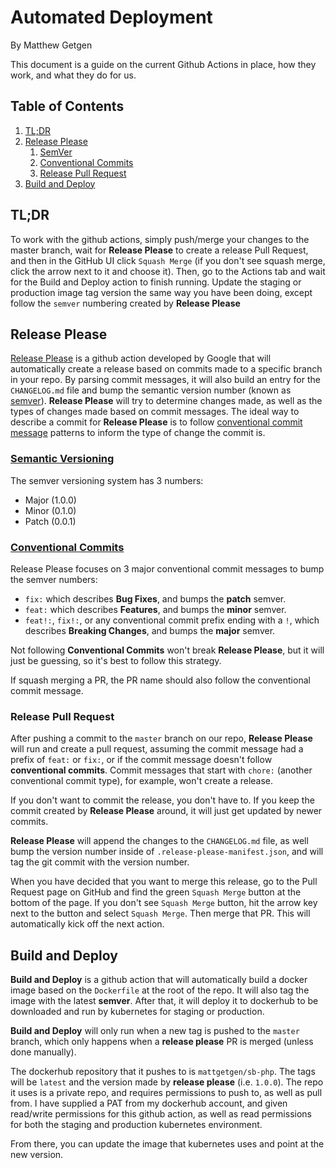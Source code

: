 # Automated Deployment
By Matthew Getgen

This document is a guide on the current Github Actions in place, how they work, and what they do for us.

## Table of Contents

1. [TL;DR](#tl;dr)
1. [Release Please](#release-please)
    1. [SemVer](#semantic-versioning)
    1. [Conventional Commits](#conventional-commits)
    1. [Release Pull Request](#release-pull-request)
1. [Build and Deploy](#build-and-deploy)

## TL;DR

To work with the github actions, simply push/merge your changes to the master branch, wait for **Release Please** to create a release Pull Request, and then in the GitHub UI click `Squash Merge` (if you don't see squash merge, click the arrow next to it and choose it). Then, go to the Actions tab and wait for the Build and Deploy action to finish running. Update the staging or production image tag version the same way you have been doing, except follow the `semver` numbering created by **Release Please**

## Release Please

[Release Please](https://github.com/googleapis/release-please-action) is a github action developed by Google that will automatically create a release based on commits made to a specific branch in your repo. By parsing commit messages, it will also build an entry for the `CHANGELOG.md` file and bump the semantic version number (known as [semver](https://semver.org/)). **Release Please** will try to determine changes made, as well as the types of changes made based on commit messages. The ideal way to describe a commit for **Release Please** is to follow [conventional commit message](https://www.conventionalcommits.org/) patterns to inform the type of change the commit is.

### [Semantic Versioning](https://semver.org/)

The semver versioning system has 3 numbers:
- Major (1.0.0)
- Minor (0.1.0)
- Patch (0.0.1)

### [Conventional Commits](https://www.conventionalcommits.org/)

Release Please focuses on 3 major conventional commit messages to bump the semver numbers:
- `fix:` which describes **Bug Fixes**, and bumps the **patch** semver.
- `feat:` which describes **Features**, and bumps the **minor** semver.
- `feat!:`, `fix!:`, or any conventional commit prefix ending with a `!`, which describes **Breaking Changes**, and bumps the **major** semver.

Not following **Conventional Commits** won't break **Release Please**, but it will just be guessing, so it's best to follow this strategy.

If squash merging a PR, the PR name should also follow the conventional commit message.

### Release Pull Request

After pushing a commit to the `master` branch on our repo, **Release Please** will run and create a pull request, assuming the commit message had a prefix of `feat:` or `fix:`, or if the commit message doesn't follow **conventional commits**. Commit messages that start with `chore:` (another conventional commit type), for example, won't create a release.

If you don't want to commit the release, you don't have to. If you keep the commit created by **Release Please** around, it will just get updated by newer commits.

**Release Please** will append the changes to the `CHANGELOG.md` file, as well bump the version number inside of `.release-please-manifest.json`, and will tag the git commit with the version number.

When you have decided that you want to merge this release, go to the Pull Request page on GitHub and find the green `Squash Merge` button at the bottom of the page. If you don't see `Squash Merge` button, hit the arrow key next to the button and select `Squash Merge`. Then merge that PR. This will automatically kick off the next action.

## Build and Deploy

**Build and Deploy** is a github action that will automatically build a docker image based on the `Dockerfile` at the root of the repo. It will also tag the image with the latest **semver**. After that, it will deploy it to dockerhub to be downloaded and run by kubernetes for staging or production.

**Build and Deploy** will only run when a new tag is pushed to the `master` branch, which only happens when a **release please** PR is merged (unless done manually).

The dockerhub repository that it pushes to is `mattgetgen/sb-php`. The tags will be `latest` and the version made by **release please** (i.e. `1.0.0`). The repo it uses is a private repo, and requires permissions to push to, as well as pull from. I have supplied a PAT from my dockerhub account, and given read/write permissions for this github action, as well as read permissions for both the staging and production kubernetes environment.

From there, you can update the image that kubernetes uses and point at the new version.

